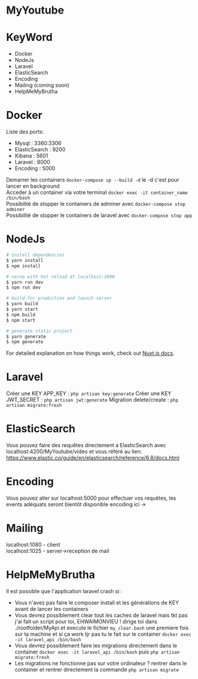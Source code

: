 # MyYoutube

# KeyWord
-   Docker
-   NodeJs
-   Laravel
-   ElasticSearch
-   Encoding
-   Mailing (coming soon)
-   HelpMeMyBrutha

# Docker

Liste des ports:
-   Mysql           : 3360:3306
-   ElasticSearch   : 9200
-   Kibana          : 5601
-   Laravel         : 8000
-   Encoding        : 5000

Demarrer les containers `docker-compose up --build -d` le -d c'est pour lancer en background<br>
Acceder à un container via votre terminal `docker exec -it container_name /bin/bash`<br>
Possibilité de stopper le containers de adminer avec `docker-compose stop adminer`<br>
Possibilité de stopper le containers de laravel avec `docker-compose stop app`<br>


# NodeJs

```bash
# install dependencies
$ yarn install
$ npm install

# serve with hot reload at localhost:3000
$ yarn run dev
$ npm run dev

# build for production and launch server
$ yarn build
$ yarn start
$ npm build
$ npm start

# generate static project
$ yarn generate
$ npm generate
```

For detailed explanation on how things work, check out [Nuxt.js docs](https://nuxtjs.org).

# Laravel

Créer une KEY APP_KEY : `php artisan key:generate`
Créer une KEY JWT_SECRET : `php artisan jwt:generate`
Migration delete/create : `php artisan migrate:fresh`

# ElasticSearch
Vous pouvez faire des requêtes directement a ElasticSearch avec localhost:4200/MyYoutube/video et vous référé au lien: https://www.elastic.co/guide/en/elasticsearch/reference/6.8/docs.html

# Encoding
Vous pouvez aller sur localhost:5000 pour effectuer vos requêtes, les events adéquats seront bientôt disponible
encoding ici -> 

# Mailing
localhost:1080 - client<br>
localhost:1025 - server->reception de mail<br>

# HelpMeMyBrutha
Il est possible que l'application laravel crash si :
-   Vous n'avez pas faire le composer install et les générations de KEY avant de lancer les containers
-   Vous devrez possiblement clear tout les caches de laravel mais tkt pas j'ai fait un script pour toi, EHWAIMONVIEU ! dirige toi dans ./rootfolder/MyApi et execute le fichier `my_clear.bash` une premiere fois sur ta machine et si ça work tjr pas tu le fait sur le container `docker exec -it laravel_api /bin/bash`
-   Vous devrez possiblement faire les migrations directement dans le container `docker exec -it laravel_api /bin/bash` puis `php artisan migrate:fresh` 
-   Les migrations ne fonctionne pas sur votre ordinateur ? rentrer dans le container et rentrer directement la commande `php artisan migrate`
